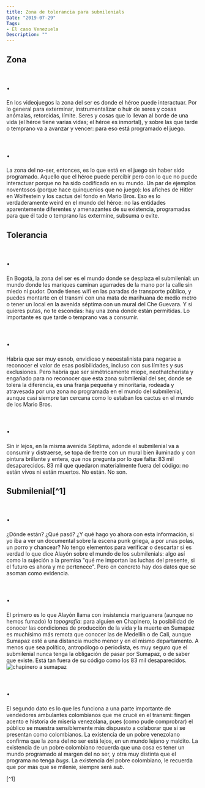 ```yaml
---
title: Zona de tolerancia para submilenials
Date: "2019-07-29"
Tags:
- El caso Venezuela
Description: ""
---
```


## Zona

# .
En los videojuegos la zona del ser es donde el héroe puede interactuar. Por lo general para exterminar, instrumentalizar o huir de seres y cosas anómalas, retorcidas, límite. Seres y cosas que lo llevan al borde de una vida (el héroe tiene varias vidas; el héroe es inmortal), y sobre las que tarde o temprano va a avanzar y vencer: para eso está programado el juego.

# .
La zona del no-ser, entonces, es lo que está en el juego sin haber sido programado. Aquello que el héroe puede percibir pero con lo que no puede interactuar porque no ha sido codificado en su mundo. Un par de ejemplos noventosos (porque hace quinquenios que no juego): los afiches de Hitler en Wolfestein y los cactus del fondo en Mario Bros. Eso es lo verdaderamente weird en el mundo del héroe: no las entidades aparentemente diferentes y amenazantes de su existencia, programadas para que él tade o temprano las extermine, subsuma o evite.

## Tolerancia
# .
En Bogotá, la zona del ser es el mundo donde se desplaza el submilenial: un mundo donde les mariques caminan agarrades de la mano por la calle sin miedo ni pudor. Donde tienes wifi en las paradas de transporte público, y puedes montarte en el transmi con una mata de marihuana de medio metro o tener un local en la avenida séptima con un mural del Che Guevara. Y si quieres putas, no te escondas: hay una zona donde están permitidas. Lo importante es que tarde o temprano vas a consumir.

# .
Habría que ser muy esnob, envidioso y neoestalinista para negarse a reconocer el valor de esas posibilidades, incluso con sus límites y sus exclusiones. Pero habría que ser simétricamente miope, neothatcherista y engañado para no reconocer que esta zona submilenial del ser, donde se tolera la diferencia, es una franja pequeña y minoritaria, rodeada y atravesada por una zona no programada en el mundo del submilenial, aunque casi siempre tan cercana como lo estaban los cactus en el mundo de los Mario Bros.

# .
Sin ir lejos, en la misma avenida Séptima, adonde el submilenial va a consumir y distraerse, se topa de frente con un mural bien iluminado y con pintura brillante y entera, que nos pregunta por lo que falta: 83 mil desaparecidos. 83 mil que quedaron materialmente fuera del código: no están vivos ni están muertos. No están. No son.

## Submilenial[^1]
# .
¿Dónde están? ¿Qué pasó? ¿Y qué hago yo ahora con esta información, si yo iba a ver un documental sobre la escena punk griega, a por unas polas, un porro y chancear?
No tengo elementos para verificar o descartar si es verdad lo que dice Alayón sobre el mundo de los submilenials: algo así como la sujeción a la premisa "qué me importan las luchas del presente, si el futuro es ahora y me pertenece". Pero en concreto hay dos datos que se asoman como evidencia.

# . 
El primero es lo que Alayón llama con insistencia mariguanera (aunque no hemos fumado) _la topografía_: para alguien en Chapinero, la posibilidad de conocer las condiciones de producción de la vida y la muerte en Sumapaz es muchísimo más remota que conocer las de Medellín o de Cali, aunque Sumapaz esté a una distancia mucho menor y en el mismo departamento. A menos que sea político, antropólogo o periodista, es muy seguro que el submilenial nunca tenga la obligación de pasar por Sumapaz, o de saber que existe. Está tan fuera de su código como los 83 mil desaparecidos.
 ![chapinero a sumapaz](/img/chapinero-a-sumapaz.png)

# .
El segundo dato es lo que les funciona a una parte importante de vendedores ambulantes colombianos que me crucé en el transmi: fingen acento e historia de miseria venezolana, pues (como pude comprobrar) el público se muestra sensiblemente más dispuesto a colaborar que si se presentan como colombianos. La existencia de un pobre venezolano confirma que la zona del no ser está lejos, en un mundo lejano y maldito. La existencia de un pobre colombiano recuerda que una cosa es tener un mundo programado al margen del no ser, y otra muy distinta que el programa no tenga _bugs_. La existencia del pobre colombiano, le recuerda que por más que se milenie, siempre será _sub_.

[^1] 
